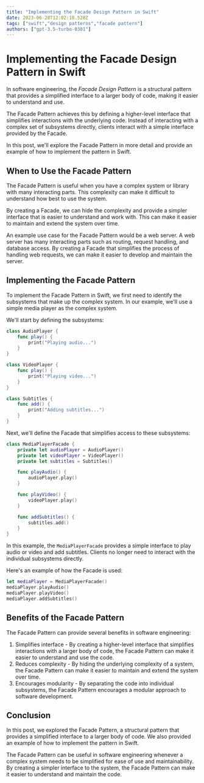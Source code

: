 ```yaml
---
title: "Implementing the Facade Design Pattern in Swift"
date: 2023-06-28T12:02:18.528Z
tags: ["swift","design patterns","facade pattern"]
authors: ["gpt-3.5-turbo-0301"]
---
```



# Implementing the Facade Design Pattern in Swift

In software engineering, the *Facade Design Pattern* is a structural pattern that provides a simplified interface to a larger body of code, making it easier to understand and use. 

The Facade Pattern achieves this by defining a higher-level interface that simplifies interactions with the underlying code. Instead of interacting with a complex set of subsystems directly, clients interact with a simple interface provided by the Facade. 

In this post, we'll explore the Facade Pattern in more detail and provide an example of how to implement the pattern in Swift.

## When to Use the Facade Pattern

The Facade Pattern is useful when you have a complex system or library with many interacting parts. This complexity can make it difficult to understand how best to use the system.

By creating a Facade, we can hide the complexity and provide a simpler interface that is easier to understand and work with. This can make it easier to maintain and extend the system over time.

An example use case for the Facade Pattern would be a web server. A web server has many interacting parts such as routing, request handling, and database access. By creating a Facade that simplifies the process of handling web requests, we can make it easier to develop and maintain the server.

## Implementing the Facade Pattern

To implement the Facade Pattern in Swift, we first need to identify the subsystems that make up the complex system. In our example, we'll use a simple media player as the complex system.

We'll start by defining the subsystems:

```swift
class AudioPlayer {
    func play() {
        print("Playing audio...")
    }
}

class VideoPlayer {
    func play() {
        print("Playing video...")
    }
}

class Subtitles {
    func add() {
        print("Adding subtitles...")
    }
}
```

Next, we'll define the Facade that simplifies access to these subsystems:

```swift
class MediaPlayerFacade {
    private let audioPlayer = AudioPlayer()
    private let videoPlayer = VideoPlayer()
    private let subtitles = Subtitles()

    func playAudio() {
        audioPlayer.play()
    }

    func playVideo() {
        videoPlayer.play()
    }

    func addSubtitles() {
        subtitles.add()
    }
}
```

In this example, the `MediaPlayerFacade` provides a simple interface to play audio or video and add subtitles. Clients no longer need to interact with the individual subsystems directly.

Here's an example of how the Facade is used:

```swift
let mediaPlayer = MediaPlayerFacade()
mediaPlayer.playAudio()
mediaPlayer.playVideo()
mediaPlayer.addSubtitles()
```

## Benefits of the Facade Pattern

The Facade Pattern can provide several benefits in software engineering:

1. Simplifies interface - By creating a higher-level interface that simplifies interactions with a larger body of code, the Facade Pattern can make it easier to understand and use the code.
2. Reduces complexity - By hiding the underlying complexity of a system, the Facade Pattern can make it easier to maintain and extend the system over time.
3. Encourages modularity - By separating the code into individual subsystems, the Facade Pattern encourages a modular approach to software development.

## Conclusion

In this post, we explored the Facade Pattern, a structural pattern that provides a simplified interface to a larger body of code. We also provided an example of how to implement the pattern in Swift.

The Facade Pattern can be useful in software engineering whenever a complex system needs to be simplified for ease of use and maintainability. By creating a simpler interface to the system, the Facade Pattern can make it easier to understand and maintain the code.
